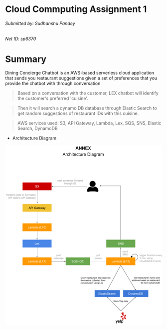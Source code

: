 # Cloud Commputing Assignment 1
###### Submitted by: Sudhanshu Pandey
###### Net ID: sp6370


# Summary

Dining Concierge Chatbot is an AWS-based serverless cloud application that sends you restaurant suggestions given a set of preferences that you provide the chatbot with through conversation.

  >Based on a conversation with the customer, LEX chatbot will identify the customer's preferred 'cuisine'.

  >Then it will search a dynamo DB database through Elastic Search to get random suggestions of restaurant IDs with this cuisine.
  
  >AWS services used: S3, API Gateway, Lambda, Lex, SQS, SNS, Elastic Search, DynamoDB
    
- Architecture Diagram

![Overview](./A1_Architecture.png)
